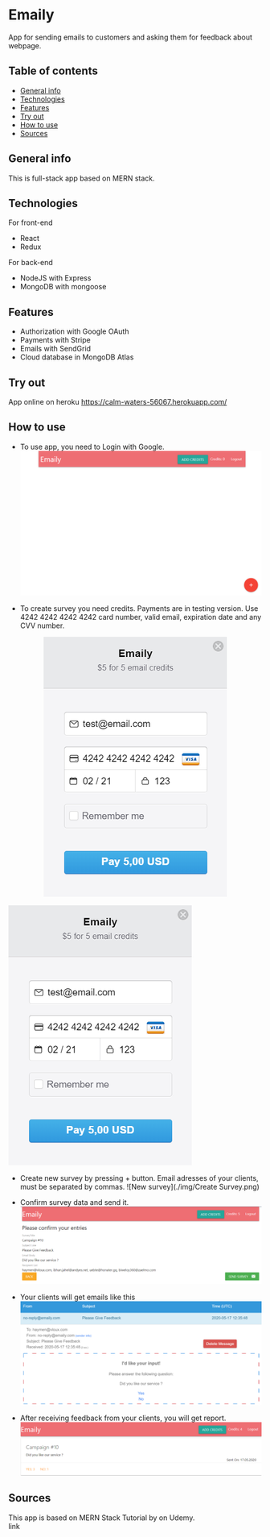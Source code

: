 # Emaily
App for sending emails to customers and asking them for feedback about webpage.

## Table of contents
* [General info](#general-info)
* [Technologies](#technologies)
* [Features](#features)
* [Try out](#try-out)
* [How to use](#how-to-use)
* [Sources](#sources)

## General info

This is full-stack app  based on MERN stack.

## Technologies
For front-end
* React
* Redux

For back-end
* NodeJS with Express
* MongoDB with mongoose

## Features
* Authorization with Google OAuth
* Payments with Stripe 
* Emails with SendGrid
* Cloud database in MongoDB Atlas

## Try out
App online on heroku
https://calm-waters-56067.herokuapp.com/

## How to use
* To use app, you need to Login with Google.
![Logged In](./img/loggedIn.png)

* To create survey you need credits. Payments are in testing version. Use 4242 4242 4242 4242 card number, valid email, expiration date and any CVV number.  
<p align="center">
  <img src="./img/card.png" />
</p>

![Credits](./img/card.png)

* Create new survey by pressing + button. Email adresses of your clients, must be separated by commas.
![New survey](./img/Create Survey.png)

* Confirm survey data and send it.
![Confirm](./img/confirmSurvey.png)

* Your clients will get emails like this
![Email](./img/email.png)

* After receiving feedback from your clients, you will get report.
![Feedback](./img/feedback.png)

## Sources
This app is based on MERN Stack Tutorial by  on Udemy.  
link
